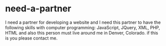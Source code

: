 need-a-partner
==============

I need a partner for developing a website and I need this partner to have the following skills with computer programming: JavaScript, JQuery, XML, PHP, HTML and also this person must live around me in Denver, Colorado. if this is you please contact me.‏